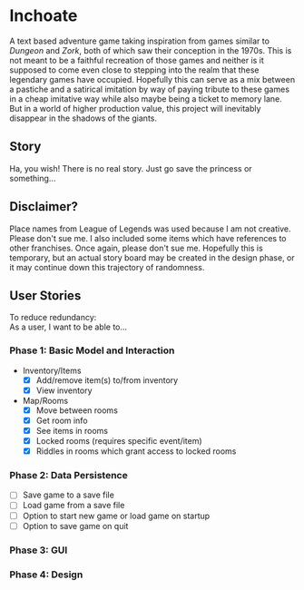 # Inchoate
A text based adventure game taking inspiration from games similar to *Dungeon* and *Zork*, 
both of which saw their conception in the 1970s. This is not meant to be a faithful recreation
of those games and neither is it supposed to come even close to stepping into the realm that
these legendary games have occupied. Hopefully this can serve as a mix between a pastiche and
a satirical imitation by way of paying tribute to these games in a cheap imitative way while
also maybe being a ticket to memory lane. But in a world of higher production value, this
project will inevitably disappear in the shadows of the giants.
 
## Story
Ha, you wish! There is no real story. Just go save the princess or something...

## Disclaimer?
Place names from League of Legends was used because I am not creative. Please don't sue me.
I also included some items which have references to other franchises. Once again, please don't sue me.
Hopefully this is temporary, but an actual story board may be created in the design phase, or 
it may continue down this trajectory of randomness.

## User Stories
To reduce redundancy:  
As a user, I want to be able to...

### Phase 1: Basic Model and Interaction
- Inventory/Items
    - [X] Add/remove item(s) to/from inventory
    - [X] View inventory
- Map/Rooms
    - [X] Move between rooms
    - [X] Get room info
    - [X] See items in rooms
    - [X] Locked rooms (requires specific event/item)
    - [X] Riddles in rooms which grant access to locked rooms
### Phase 2: Data Persistence
- [ ] Save game to a save file
- [ ] Load game from a save file
- [ ] Option to start new game or load game on startup
- [ ] Option to save game on quit
### Phase 3: GUI
### Phase 4: Design
